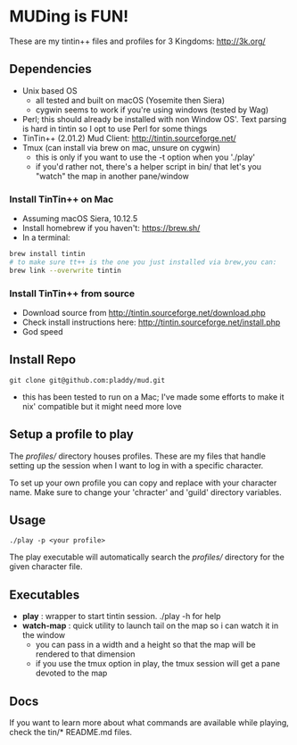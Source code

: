 # MUDing is FUN!

These are my tintin++ files and profiles for 3 Kingdoms: http://3k.org/

## Dependencies
- Unix based OS
  - all tested and built on macOS (Yosemite then Siera)
  - cygwin seems to work if you're using windows (tested by Wag)
- Perl; this should already be installed with non Window OS'.  Text parsing is hard
  in tintin so I opt to use Perl for some things
- TinTin++ (2.01.2) Mud Client: http://tintin.sourceforge.net/
- Tmux (can install via brew on mac, unsure on cygwin)
  - this is only if you want to use the -t option when you './play'
  - if you'd rather not, there's a helper script in bin/ that let's you "watch" the map in another pane/window

### Install TinTin++ on Mac
- Assuming macOS Siera, 10.12.5
- Install homebrew if you haven't: https://brew.sh/
- In a terminal:
```sh
brew install tintin
# to make sure tt++ is the one you just installed via brew,you can:
brew link --overwrite tintin
```

### Install TinTin++ from source
- Download source from http://tintin.sourceforge.net/download.php
- Check install instructions here: http://tintin.sourceforge.net/install.php
- God speed

## Install Repo
`git clone git@github.com:pladdy/mud.git`
- this has been tested to run on a Mac; I've made some efforts to make it nix' compatible but it might need more love

## Setup a profile to play
The *profiles/* directory houses profiles.  These are my files that handle setting up the session when I want to log in with a specific character.

To set up your own profile you can copy and replace with your character name.  Make sure to change your 'chracter' and 'guild' directory variables.

## Usage
`./play -p <your profile>`

The play executable will automatically search the *profiles/* directory for the given character
file.

## Executables
- **play**      : wrapper to start tintin session.  ./play -h for help
- **watch-map** : quick utility to launch tail on the map so i can watch it in the window
  - you can pass in a width and a height so that the map will be rendered to that dimension
  - if you use the tmux option in play, the tmux session will get a pane devoted to the map

## Docs
If you want to learn more about what commands are available while playing, check the tin/* README.md files.
